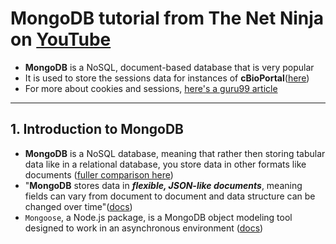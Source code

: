 # MongoDB tutorial from The Net Ninja on [YouTube](https://www.youtube.com/playlist?list=PL4cUxeGkcC9jpvoYriLI0bY8DOgWZfi6u)
- **MongoDB** is a NoSQL, document-based database that is very popular
- It is used to store the sessions data for instances of **cBioPortal**([here](https://github.com/cBioPortal/session-service))
- For more about cookies and sessions, [here's a guru99 article](https://www.guru99.com/difference-between-cookie-session.html)

---
## 1. Introduction to MongoDB
- **MongoDB** is a NoSQL database, meaning that rather then storing tabular data like in a relational database, you store data in other formats like documents ([fuller comparison here](https://www.mongodb.com/scale/nosql-vs-relational-databases))
- "**MongoDB** stores data in ***flexible, JSON-like documents***, meaning fields can vary from document to document and data structure can be changed over time"([docs](https://www.mongodb.com/what-is-mongodb))
- `Mongoose`, a Node.js package, is a MongoDB object modeling tool designed to work in an asynchronous environment ([docs](https://www.npmjs.com/package/mongoose))
